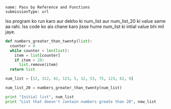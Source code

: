 ```ngMeta
name: Pass by Reference and Functions
submissionType: url
```

Iss program ko run karo aur dekho ki num_list aur num_list_20 ki value same aa rahi. Iss code ko ais chane karo jisse hume num_list ki intial value bhi mil jaye.

```python
def numbers_greater_than_twenty(list):
  counter = 0
  while counter < len(list):
    item = list[counter]
    if item > 20:
      list.remove(item)
  return list

num_list = [12, 312, 42, 123, 5, 12, 53, 75, 123, 62, 9]

num_list_20 = numbers_greater_than_twenty(num_list)

print "Initial list", num_list
print "List that doesn't contain numbers greate than 20", new_list
```
